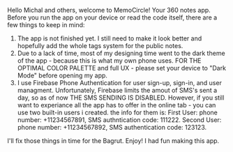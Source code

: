 Hello Michal and others, welcome to MemoCircle! Your 360 notes app.
Before you run the app on your device or read the code itself, there are a few things to keep in mind:
1. The app is not finished yet. I still need to make it look better and hopefully add the whole tags system for the public notes.
2. Due to a lack of time, most of my designing time went to the dark theme of the app - because this is what my own phone uses. FOR THE OPTIMAL COLOR PALETTE and full UX - please set your device to "Dark Mode" before opening my app.
3. I use Firebase Phone Authentication for user sign-up, sign-in, and user managment. Unfortunately, Firebase limits the amout of SMS's sent a day, so as of now THE SMS SENDING IS DISABLED. However, if you still want to experiance all the app has to offer in the online tab - you can use two built-in users i created. the info for them is:
First User: phone number: +11234567891, SMS authntication code: 111222.
Second User: phone number: +11234567892, SMS authentication code: 123123.

I'll fix those things in time for the Bagrut. Enjoy! I had fun making this app.

